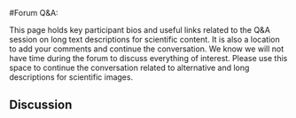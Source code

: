 #Forum Q&A:

This page holds key participant bios and useful links related to the Q&A session on long text descriptions for scientific content. It is also a location to add your comments and continue the conversation. We know we will not have time during the forum to discuss everything of interest. Please use this space to continue the conversation related to alternative and long descriptions for scientific images.

## Discussion
